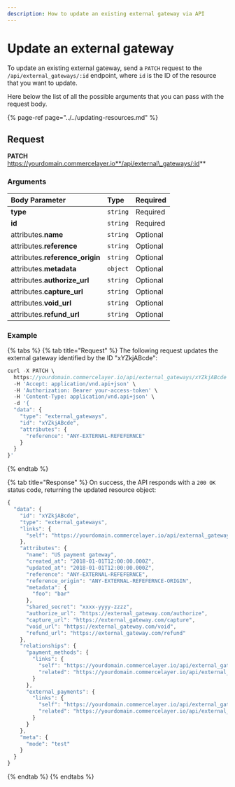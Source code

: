 ```yaml
---
description: How to update an existing external gateway via API
---
```


# Update an external gateway

To update an existing external gateway, send a `PATCH` request to the `/api/external_gateways/:id` endpoint, where `id` is the ID of the resource that you want to update.

Here below the list of all the possible arguments that you can pass with the request body.

{% page-ref page="../../updating-resources.md" %}

## Request

**PATCH** https://yourdomain.commercelayer.io**/api/external\_gateways/:id**

### Arguments

| Body Parameter | Type | Required |
| :--- | :--- | :--- |
| **type** | `string` | Required |
| **id** | `string` | Required |
| attributes.**name** | `string` | Optional |
| attributes.**reference** | `string` | Optional |
| attributes.**reference\_origin** | `string` | Optional |
| attributes.**metadata** | `object` | Optional |
| attributes.**authorize\_url** | `string` | Optional |
| attributes.**capture\_url** | `string` | Optional |
| attributes.**void\_url** | `string` | Optional |
| attributes.**refund\_url** | `string` | Optional |

### Example

{% tabs %}
{% tab title="Request" %}
The following request updates the external gateway identified by the ID "xYZkjABcde":

```javascript
curl -X PATCH \
  https://yourdomain.commercelayer.io/api/external_gateways/xYZkjABcde \
  -H 'Accept: application/vnd.api+json' \
  -H 'Authorization: Bearer your-access-token' \
  -H 'Content-Type: application/vnd.api+json' \
  -d '{
  "data": {
    "type": "external_gateways",
    "id": "xYZkjABcde",
    "attributes": {
      "reference": "ANY-EXTERNAL-REFEFERNCE"
    }
  }
}'
```
{% endtab %}

{% tab title="Response" %}
On success, the API responds with a `200 OK` status code, returning the updated resource object:

```javascript
{
  "data": {
    "id": "xYZkjABcde",
    "type": "external_gateways",
    "links": {
      "self": "https://yourdomain.commercelayer.io/api/external_gateways/xYZkjABcde"
    },
    "attributes": {
      "name": "US payment gateway",
      "created_at": "2018-01-01T12:00:00.000Z",
      "updated_at": "2018-01-01T12:00:00.000Z",
      "reference": "ANY-EXTERNAL-REFEFERNCE",
      "reference_origin": "ANY-EXTERNAL-REFEFERNCE-ORIGIN",
      "metadata": {
        "foo": "bar"
      },
      "shared_secret": "xxxx-yyyy-zzzz",
      "authorize_url": "https://external_gateway.com/authorize",
      "capture_url": "https://external_gateway.com/capture",
      "void_url": "https://external_gateway.com/void",
      "refund_url": "https://external_gateway.com/refund"
    },
    "relationships": {
      "payment_methods": {
        "links": {
          "self": "https://yourdomain.commercelayer.io/api/external_gateways/xYZkjABcde/relationships/payment_methods",
          "related": "https://yourdomain.commercelayer.io/api/external_gateways/xYZkjABcde/payment_methods"
        }
      },
      "external_payments": {
        "links": {
          "self": "https://yourdomain.commercelayer.io/api/external_gateways/xYZkjABcde/relationships/external_payments",
          "related": "https://yourdomain.commercelayer.io/api/external_gateways/xYZkjABcde/external_payments"
        }
      }
    },
    "meta": {
      "mode": "test"
    }
  }
}
```
{% endtab %}
{% endtabs %}

